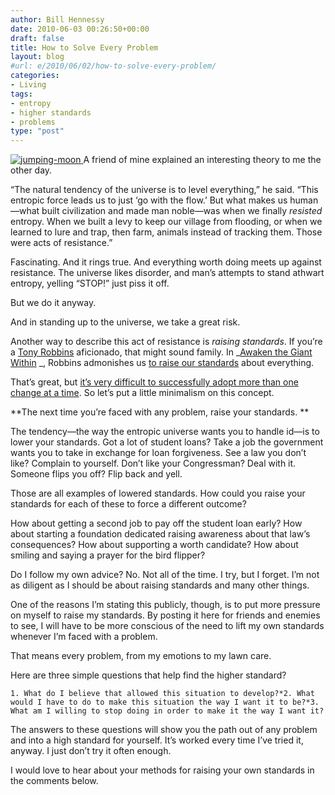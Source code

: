 ```yaml
---
author: Bill Hennessy
date: 2010-06-03 00:26:50+00:00
draft: false
title: How to Solve Every Problem
layout: blog
#url: e/2010/06/02/how-to-solve-every-problem/
categories:
- Living
tags:
- entropy
- higher standards
- problems
type: "post"
---
```


[![jumping-moon](https://hennessysview.com/wp-content/uploads/2010/06/jumpingmoon_thumb1.jpg)
](https://hennessysview.com/wp-content/uploads/2010/06/jumpingmoon1.jpg) A friend of mine explained an interesting theory to me the other day. 

 

“The natural tendency of the universe is to level everything,” he said. “This entropic force leads us to just ‘go with the flow.’ But what makes us human—what built civilization and made man noble—was when we finally _resisted_ entropy. When we built a levy to keep our village from flooding, or when we learned to lure and trap, then farm, animals instead of tracking them. Those were acts of resistance.” 

 

Fascinating. And it rings true. And everything worth doing meets up against resistance. The universe likes disorder, and man’s attempts to stand athwart entropy, yelling “STOP!” just piss it off.

 

But we do it anyway. 

 

And in standing up to the universe, we take a great risk. 

 

Another way to describe this act of resistance is _raising standards_. If you’re a [Tony Robbins](https://www.tonyrobbins.com/) aficionado, that might sound family. In _[Awaken the Giant Within](https://www.amazon.com/Awaken-Giant-Within-Anthonny-Robins/dp/B000PGN0HO%3FSubscriptionId%3D0JTCV5ZMHMF7ZYTXGFR2%26tag%3Dhennesssview-20%26linkCode%3Dxm2%26camp%3D2025%26creative%3D165953%26creativeASIN%3DB000PGN0HO) _, Robbins admonishes us [to raise our standards](https://www.endurancecorner.com/raise_your_standards) about everything.

 

That’s great, but [it’s very difficult to successfully adopt more than one change at a time](https://www.fourhourworkweek.com/blog/2009/01/07/the-power-of-less-leo-babauta-zen-habits/). So let’s put a little minimalism on this concept.

 

**The next time you’re faced with any problem, raise your standards. **

 

The tendency—the way the entropic universe wants you to handle id—is to lower your standards. Got a lot of student loans? Take a job the government wants you to take in exchange for loan forgiveness. See a law you don’t like? Complain to yourself. Don’t like your Congressman? Deal with it. Someone flips you off? Flip back and yell. 

 

Those are all examples of lowered standards. How could you raise your standards for each of these to force a different outcome?

 

How about getting a second job to pay off the student loan early? How about starting a foundation dedicated raising awareness about that law’s consequences? How about supporting a worth candidate? How about smiling and saying a prayer for the bird flipper?

 

Do I follow my own advice? No. Not all of the time. I try, but I forget. I’m not as diligent as I should be about raising standards and many other things. 

 

One of the reasons I’m stating this publicly, though, is to put more pressure on myself to raise my standards. By posting it here for friends and enemies to see, I will have to be more conscious of the need to lift my own standards whenever I’m faced with a problem.

 

That means every problem, from my emotions to my lawn care.

 

Here are three simple questions that help find the higher standard?

 

    1. What do I believe that allowed this situation to develop?*2. What would I have to do to make this situation the way I want it to be?*3. What am I willing to stop doing in order to make it the way I want it?  

The answers to these questions will show you the path out of any problem and into a high standard for yourself. It’s worked every time I’ve tried it, anyway. I just don’t try it often enough. 

 

 

I would love to hear about your methods for raising your own standards in the comments below. 
